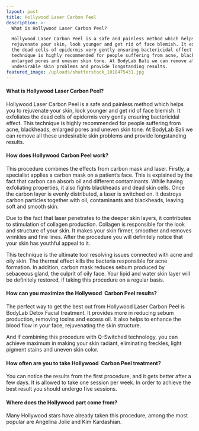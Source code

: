 ```yaml
---
layout: post
title: Hollywood Laser Carbon Peel
description: >-
  What is Hollywood Laser Carbon Peel?

  Hollywood Laser Carbon Peel is a safe and painless method which helps you to
  rejuvenate your skin, look younger and get rid of face blemish. It exfoliates
  the dead cells of epidermis very gently ensuring bactericidal effect. This
  technique is highly recommended for people suffering from acne, blackheads,
  enlarged pores and uneven skin tone. At BodyLab Bali we can remove all these
  undesirable skin problems and provide longstanding results.
featured_image: /uploads/shutterstock_1018475431.jpg
---
```


#### What is Hollywood Laser Carbon Peel?

Hollywood Laser Carbon Peel is a safe and painless method which helps you to rejuvenate your skin, look younger and get rid of face blemish. It exfoliates the dead cells of epidermis very gently ensuring bactericidal effect. This technique is highly recommended for people suffering from acne, blackheads, enlarged pores and uneven skin tone. At BodyLab Bali we can remove all these undesirable skin problems and provide longstanding results.

#### How does Hollywood Carbon Peel work?

This procedure combines the effects from carbon mask and laser. Firstly, a specialist applies a carbon mask on a patient’s face. This is explained by the fact that carbon can absorb oil and different contaminants. While having exfoliating properties, it also fights blackheads and dead skin cells. Once the carbon layer is evenly distributed, a laser is switched on. It destroys carbon particles together with oil, contaminants and blackheads, leaving soft and smooth skin.

Due to the fact that laser penetrates to the deeper skin layers, it contributes to stimulation of collagen production. Collagen is responsible for the look and structure of your skin. It makes your skin firmer, smoother and removes wrinkles and fine lines. After the procedure you will definitely notice that your skin has youthful appeal to it. &nbsp;

This technique is the ultimate tool resolving issues connected with acne and oily skin. The thermal effect kills the bacteria responsible for acne formation. In addition, carbon mask reduces sebum produced by sebaceous gland, the culprit of oily face. Your lipid and water skin layer will be definitely restored, if taking this procedure on a regular basis. &nbsp; &nbsp; &nbsp;&nbsp;&nbsp;

#### How can you maximize the Hollywood &nbsp;Carbon Peel results?

The perfect way to get the best out from Hollywood Laser Carbon Peel is BodyLab Detox Facial treatment. It provides more in reducing sebum production, removing toxins and excess oil. It also helps to enhance the blood flow in your face, rejuvenating the skin structure. &nbsp;

And if combining this procedure with Q-Switched technology, you can achieve maximum in making your skin radiant, eliminating freckles, light pigment stains and uneven skin color. &nbsp;&nbsp;

#### How often are you to take Hollywood &nbsp;Carbon Peel treatment?

You can notice the results from the first procedure, and it gets better after a few days. It is allowed to take one session per week. In order to achieve the best result you should undergo five sessions. &nbsp;&nbsp;&nbsp;

#### Where does the Hollywood part come from?

Many Hollywood stars have already taken this procedure, among the most popular are Angelina Jolie and Kim Kardashian. &nbsp;

<br>&nbsp;